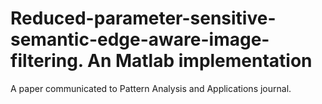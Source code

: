 # Reduced-parameter-sensitive-semantic-edge-aware-image-filtering. An Matlab implementation
A paper communicated to Pattern Analysis and Applications journal.
